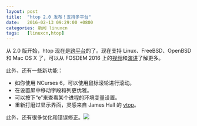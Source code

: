 ```yaml
---
layout: post
title:	"htop 2.0 发布！支持多平台"
date:	2016-02-13 09:29:00 +0800 
categories:	新闻 linuxcn 
tags:	[linuxcn,htop]
---
```



从 2.0 版开始，htop 现在是[跨平台](https://fosdem.org/2016/schedule/event/htop/)的了。现在支持 Linux、FreeBSD、OpenBSD 和 Mac OS X 了，可以从 FOSDEM 2016 上的[视频](https://youtu.be/g5GamptmWeA)和[演讲](http://hisham.hm/htop/htop_talk.pdf)了解更多。 


此外，还有一些新功能：


* 如你使用 NCurses 6，可以使用鼠标滚轮进行滚动。
* 在设置屏中移动字段和列更优雅。
* 可以按下“e”来查看某个进程的环境变量设置。
* 重新打磨过显示界面，灵感来自 James Hall 的 [vtop](https://github.com/MrRio/vtop)。


此外，还有很多优化和错误修正。![](/Asserts/Images//attachment/album/201602/12/213917wm845ijmjj04rmpi.png)
